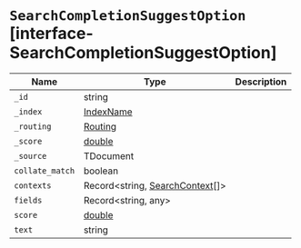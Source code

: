 # `SearchCompletionSuggestOption` [interface-SearchCompletionSuggestOption]

| Name | Type | Description |
| - | - | - |
| `_id` | string | &nbsp; |
| `_index` | [IndexName](./IndexName.md) | &nbsp; |
| `_routing` | [Routing](./Routing.md) | &nbsp; |
| `_score` | [double](./double.md) | &nbsp; |
| `_source` | TDocument | &nbsp; |
| `collate_match` | boolean | &nbsp; |
| `contexts` | Record<string, [SearchContext](./SearchContext.md)[]> | &nbsp; |
| `fields` | Record<string, any> | &nbsp; |
| `score` | [double](./double.md) | &nbsp; |
| `text` | string | &nbsp; |
